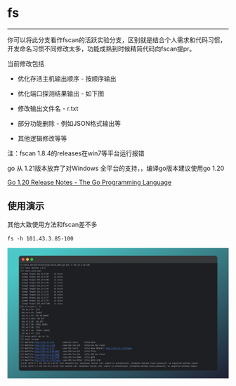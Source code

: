 # fs


---

你可以将此分支看作fscan的活跃实验分支，区别就是结合个人需求和代码习惯，开发命名习惯不同修改太多，功能成熟到时候精简代码向fscan提pr。

当前修改包括

* 优化存活主机输出顺序 - 按顺序输出

* 优化端口探测结果输出 - 如下图
* 修改输出文件名 - r.txt
* 部分功能删除 - 例如JSON格式输出等
* 其他逻辑修改等等

注：fscan 1.8.4的releases在win7等平台运行报错

go 从 1.21版本放弃了对Windows 全平台的支持，，编译go版本建议使用go 1.20

[Go 1.20 Release Notes - The Go Programming Language](https://go.dev/doc/go1.20#windows)



##  使用演示

其他大致使用方法和fscan差不多

```
fs -h 101.43.3.85-100
```

![image-20240604192710413](./img/image-20240604192710413.png)
